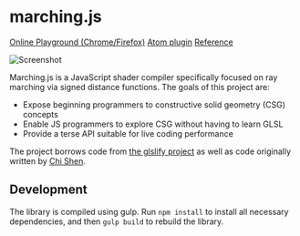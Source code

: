 # marching.js

[Online Playground (Chrome/Firefox)](https://charlieroberts.github.io/marching/playground/)
[Atom plugin](https://atom.io/packages/atom-marching)
[Reference](https://charlieroberts.github.io/marching/docs/index.html)

![Screenshot](https://raw.github.com/charlieroberts/marching/screenshots/crazyball.png) 

Marching.js is a JavaScript shader compiler specifically focused on ray marching via signed distance functions. The goals of this project are:

- Expose beginning programmers to constructive solid geometry (CSG) concepts
- Enable JS programmers to explore CSG without having to learn GLSL
- Provide a terse API suitable for live coding performance

The project borrows code from [the glslify project](https://github.com/glslify/glslify) as well as code originally written by [Chi Shen](http://shenchi.github.io).

## Development
The library is compiled using gulp. Run `npm install` to install all necessary dependencies, and then `gulp build` to rebuild the library.

